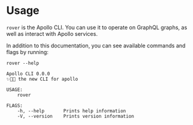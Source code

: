 # Usage

`rover` is the Apollo CLI. You can use it to operate on GraphQL graphs, as
well as interact with Apollo services.

In addition to this documentation, you can see available commands and flags
by running:

```
rover --help
```

```
Apollo CLI 0.0.0
✨🤖🐶 the new CLI for apollo

USAGE:
    rover

FLAGS:
    -h, --help       Prints help information
    -V, --version    Prints version information
```
